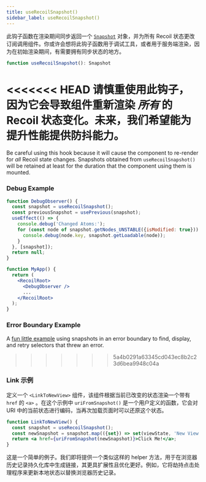 ```yaml
---
title: useRecoilSnapshot()
sidebar_label: useRecoilSnapshot()
---
```


此钩子函数在渲染期间同步返回一个 [`Snapshot`](/docs/api-reference/core/Snapshot) 对象，并为所有 Recoil 状态更改订阅调用组件。你或许会想将此钩子函数用于调试工具，或者用于服务端渲染，因为在初始渲染期间，有需要拥有同步状态的地方。

```jsx
function useRecoilSnapshot(): Snapshot
```

<<<<<<< HEAD
请慎重使用此钩子，因为它会导致组件重新渲染 *所有* 的 Recoil 状态变化。未来，我们希望能为提升性能提供防抖能力。
=======
Be careful using this hook because it will cause the component to re-render for *all* Recoil state changes.   Snapshots obtained from `useRecoilSnapshot()` will be retained at least for the duration that the component using them is mounted.

### Debug Example
```jsx
function DebugObserver() {
  const snapshot = useRecoilSnapshot();
  const previousSnapshot = usePrevious(snapshot);
  useEffect(() => {
    console.debug('Changed Atoms:');
    for (const node of snapshot.getNodes_UNSTABLE({isModified: true})) {
      console.debug(node.key, snapshot.getLoadable(node));
    }
  }, [snapshot]);
  return null;
}

function MyApp() {
  return (
    <RecoilRoot>
      <DebugObserver />
      ...
    </RecoilRoot>
  );
}
```

### Error Boundary Example

A [fun little example](/docs/guides/asynchronous-data-queries#retry-query-from-error-message) using snapshots in an error boundary to find, display, and retry selectors that threw an error.
>>>>>>> 5a4b0291a63345cd043ec8b2c23d6bea9948c04a

### Link 示例
定义一个 `<LinkToNewView>` 组件，该组件根据当前已改变的状态渲染一个带有 `href` 的 `<a>` 。在这个示例中 `uriFromSnapshot()` 是一个用户定义的函数，它会对 URI 中的当前状态进行编码，当再次加载页面时可以还原这个状态。

```jsx
function LinkToNewView() {
  const snapshot = useRecoilSnapshot();
  const newSnapshot = snapshot.map(({set}) => set(viewState, 'New View'));
  return <a href={uriFromSnapshot(newSnapshot)}>Click Me!</a>;
}
```

这是一个简单的例子。我们即将提供一个类似这样的 helper 方法，用于在浏览器历史记录持久化库中生成链接，其更具扩展性且优化更好。例如，它将劫持点击处理程序来更新本地状态以替换浏览器历史记录。
